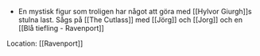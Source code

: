 - En mystisk figur som troligen har något att göra med [[Hylvor Giurgh]]s stulna last. Sågs på [[The Cutlass]] med [[Jörg]] och [[Jorg]] och en [[Blå tiefling - Ravenport]]

Location: [[Ravenport]]